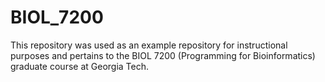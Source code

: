 # BIOL_7200

This repository was used as an example repository for instructional purposes and pertains to the BIOL 7200 (Programming for Bioinformatics) graduate course at Georgia Tech. 
